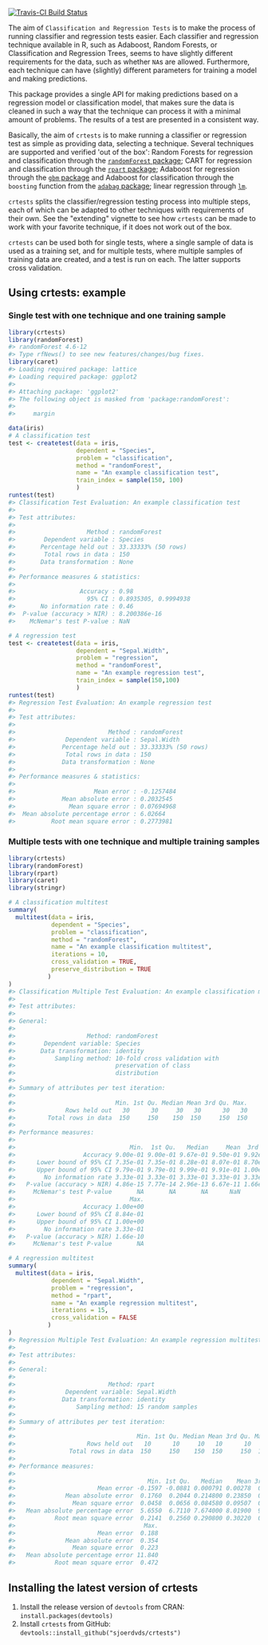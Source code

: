 
<!-- README.md is generated from README.Rmd. Please edit that file -->
[![Travis-CI Build Status](https://travis-ci.org/sjoerdvds/crtests.svg?branch=master)](https://travis-ci.org/sjoerdvds/crtests)

The aim of `Classification and Regression Tests` is to make the process of running classifier and regression tests easier. Each classifier and regression technique available in R, such as Adaboost, Random Forests, or Classification and Regression Trees, seems to have slightly different requirements for the data, such as whether `NA`s are allowed. Furthermore, each technique can have (slightly) different parameters for training a model and making predictions.

This package provides a single API for making predictions based on a regression model or classification model, that makes sure the data is cleaned in such a way that the technique can process it with a minimal amount of problems. The results of a test are presented in a consistent way.

Basically, the aim of `crtests` is to make running a classifier or regression test as simple as providing data, selecting a technique. Several techniques are supported and verified 'out of the box': Random Forests for regression and classification through the [`randomForest` package](https://cran.r-project.org/package=randomForest); CART for regression and classification through the [`rpart` package](https://cran.r-project.org/package=rpart); Adaboost for regression through the [`gbm` package](http://cran.r-project.org/package=gbm) and Adaboost for classification through the `boosting` function from the [`adabag` package](http://cran.r-project.org/package=adabag); linear regression through [`lm`](https://stat.ethz.ch/R-manual/R-devel/library/stats/html/lm.html).

`crtests` splits the classifier/regression testing process into multiple steps, each of which can be adapted to other techniques with requirements of their own. See the "extending" vignette to see how `crtests` can be made to work with your favorite technique, if it does not work out of the box.

`crtests` can be used both for single tests, where a single sample of data is used as a training set, and for multiple tests, where multiple samples of training data are created, and a test is run on each. The latter supports cross validation.

Using crtests: example
----------------------

### Single test with one technique and one training sample

``` r
library(crtests)
library(randomForest)
#> randomForest 4.6-12
#> Type rfNews() to see new features/changes/bug fixes.
library(caret)
#> Loading required package: lattice
#> Loading required package: ggplot2
#> 
#> Attaching package: 'ggplot2'
#> The following object is masked from 'package:randomForest':
#> 
#>     margin

data(iris)
# A classification test
test <- createtest(data = iris, 
                   dependent = "Species",
                   problem = "classification",
                   method = "randomForest",
                   name = "An example classification test",
                   train_index = sample(150, 100)
                   )
runtest(test)
#> Classification Test Evaluation: An example classification test
#> 
#> Test attributes:
#>                                                
#>                    Method : randomForest       
#>        Dependent variable : Species            
#>       Percentage held out : 33.33333% (50 rows)
#>        Total rows in data : 150                
#>       Data transformation : None               
#> 
#> Performance measures & statistics:
#>                                                 
#>                  Accuracy : 0.98                
#>                    95% CI : 0.8935305, 0.9994938
#>       No information rate : 0.46                
#>  P-value (accuracy > NIR) : 8.200386e-16        
#>    McNemar's test P-value : NaN

# A regression test
test <- createtest(data = iris,
                   dependent = "Sepal.Width",
                   problem = "regression",
                   method = "randomForest",
                   name = "An example regression test",
                   train_index = sample(150,100)
                   )
runtest(test)
#> Regression Test Evaluation: An example regression test
#> 
#> Test attributes:
#>                                                      
#>                          Method : randomForest       
#>              Dependent variable : Sepal.Width        
#>             Percentage held out : 33.33333% (50 rows)
#>              Total rows in data : 150                
#>             Data transformation : None               
#> 
#> Performance measures & statistics:
#>                                             
#>                      Mean error : -0.1257484
#>             Mean absolute error : 0.2032545 
#>               Mean square error : 0.07694968
#>  Mean absolute percentage error : 6.02664   
#>          Root mean square error : 0.2773981
```

### Multiple tests with one technique and multiple training samples

``` r
library(crtests)
library(randomForest)
library(rpart)
library(caret)
library(stringr)

# A classification multitest
summary(
  multitest(data = iris,
            dependent = "Species",
            problem = "classification",
            method = "randomForest",
            name = "An example classification multitest",
            iterations = 10,
            cross_validation = TRUE,
            preserve_distribution = TRUE
           )
)
#> Classification Multiple Test Evaluation: An example classification multitest 
#> 
#> Test attributes:
#> 
#> General:
#>                                                         
#>                    Method: randomForest                 
#>        Dependent variable: Species                      
#>       Data transformation: identity                     
#>           Sampling method: 10-fold cross validation with
#>                            preservation of class        
#>                            distribution                 
#> 
#> Summary of attributes per test iteration:
#> 
#>                            Min. 1st Qu. Median Mean 3rd Qu. Max.
#>              Rows held out   30      30     30   30      30   30
#>         Total rows in data  150     150    150  150     150  150
#> 
#> Performance measures:
#> 
#>                                Min.  1st Qu.   Median     Mean  3rd Qu.
#>                   Accuracy 9.00e-01 9.00e-01 9.67e-01 9.50e-01 9.92e-01
#>      Lower bound of 95% CI 7.35e-01 7.35e-01 8.28e-01 8.07e-01 8.70e-01
#>      Upper bound of 95% CI 9.79e-01 9.79e-01 9.99e-01 9.91e-01 1.00e+00
#>        No information rate 3.33e-01 3.33e-01 3.33e-01 3.33e-01 3.33e-01
#>   P-value (accuracy > NIR) 4.86e-15 7.77e-14 2.96e-13 6.67e-11 1.66e-10
#>     McNemar's test P-value       NA       NA       NA      NaN       NA
#>                                Max.
#>                   Accuracy 1.00e+00
#>      Lower bound of 95% CI 8.84e-01
#>      Upper bound of 95% CI 1.00e+00
#>        No information rate 3.33e-01
#>   P-value (accuracy > NIR) 1.66e-10
#>     McNemar's test P-value       NA

# A regression multitest
summary(
  multitest(data = iris,
            dependent = "Sepal.Width",
            problem = "regression",
            method = "rpart",
            name = "An example regression multitest",
            iterations = 15,
            cross_validation = FALSE
           )
)
#> Regression Multiple Test Evaluation: An example regression multitest 
#> 
#> Test attributes:
#> 
#> General:
#>                                                   
#>                          Method: rpart            
#>              Dependent variable: Sepal.Width      
#>             Data transformation: identity         
#>                 Sampling method: 15 random samples
#> 
#> Summary of attributes per test iteration:
#> 
#>                                  Min. 1st Qu. Median Mean 3rd Qu. Max.
#>                    Rows held out   10      10     10   10      10   10
#>               Total rows in data  150     150    150  150     150  150
#> 
#> Performance measures:
#> 
#>                                     Min. 1st Qu.   Median    Mean 3rd Qu.
#>                       Mean error -0.1597 -0.0881 0.000791 0.00278  0.0403
#>              Mean absolute error  0.1760  0.2044 0.214800 0.23850  0.2638
#>                Mean square error  0.0458  0.0656 0.084580 0.09507  0.1072
#>   Mean absolute percentage error  5.6550  6.7110 7.674000 8.01900  9.3140
#>           Root mean square error  0.2141  0.2560 0.290800 0.30220  0.3273
#>                                    Max.
#>                       Mean error  0.188
#>              Mean absolute error  0.354
#>                Mean square error  0.223
#>   Mean absolute percentage error 11.840
#>           Root mean square error  0.472
```

Installing the latest version of crtests
----------------------------------------

1.  Install the release version of `devtools` from CRAN: `install.packages(devtools)`
2.  Install `crtests` from GitHub: `devtools::install_github("sjoerdvds/crtests")`
